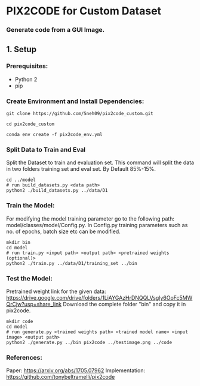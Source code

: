 # PIX2CODE for Custom Dataset
### Generate code from a GUI Image.

## 1. Setup

### Prerequisites: 

* Python 2
* pip

### Create Environment and Install Dependencies:

```
git clone https://github.com/Sneh09/pix2code_custom.git
```
```
cd pix2code_custom
```
```
conda env create -f pix2code_env.yml
```

### Split Data to Train and Eval

Split the Dataset to train and evaluation set. This command will split the data in two folders training set and eval set. By Default 85%-15%. 

```
cd ../model
# run build_datasets.py <data path>
python2 ./build_datasets.py ../data/D1
```

### Train the Model:

For modifying the model training parameter go to the following path:
model/classes/model/Config.py. In Config.py training parameters such as no. of epochs, batch size etc can be modified.

```
mkdir bin
cd model
# run train.py <input path> <output path> <pretrained weights (optional)>
python2 ./train.py ../data/D1/training_set ../bin
```

### Test the Model:

Pretrained weight link for the given data: https://drive.google.com/drive/folders/1LiAYGAzHrDNQQLVsgly6OoFc5MWQrCjw?usp=share_link
Download the complete folder "bin" and copy it in pix2code.
```
mkdir code
cd model
# run generate.py <trained weights path> <trained model name> <input image> <output path>
python2 ./generate.py ../bin pix2code ../testimage.png ../code
```

### References:
Paper: https://arxiv.org/abs/1705.07962
Implementation: https://github.com/tonybeltramelli/pix2code
